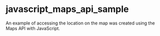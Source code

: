 # javascript_maps_api_sample
An example of accessing the location on the map was created using the Maps API with JavaScript.
